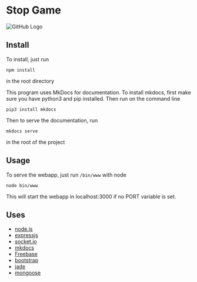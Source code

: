 Stop Game
=========

![GitHub Logo](http://localhost:3000/static/images/StopLogo_300x300.png)

## Install 

To install, just run 

	npm install

in the root directory

This program uses MkDocs for documentation. To install mkdocs, first make sure you have python3 and
pip installed. Then run on the command line
	
	pip3 install mkdocs

Then to serve the documentation, run 
	
	mkdocs serve 
	
in the root of the project

## Usage 

To serve the webapp, just run `/bin/www` with node

	node bin/www 

This will start the webapp in localhost:3000 if no PORT variable is set. 

## Uses 

- [node.js](https://nodejs.org/en/)
- [expressjs](http://expressjs.com/)
- [socket.io](http://socket.io/)
- [mkdocs](http://www.mkdocs.org/)
- [Freebase](https://www.freebase.com/)
- [bootstrap](http://getbootstrap.com/)
- [jade](http://jade-lang.com/)
- [mongoose](http://mongoosejs.com/)
